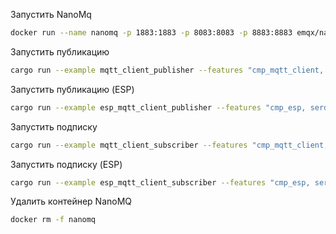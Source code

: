 Запустить NanoMq

```sh
docker run --name nanomq -p 1883:1883 -p 8083:8083 -p 8883:8883 emqx/nanomq:latest
```


Запустить публикацию
```sh
cargo run --example mqtt_client_publisher --features "cmp_mqtt_client, serde_json, serde_cbor" --target="x86_64-unknown-linux-gnu"
```

Запустить публикацию (ESP)
```sh
cargo run --example esp_mqtt_client_publisher --features "cmp_esp, serde_json, serde_cbor" --target="riscv32imc-esp-espidf"
```

Запустить подписку
```sh
cargo run --example mqtt_client_subscriber --features "cmp_mqtt_client, serde_json, serde_cbor" --target="x86_64-unknown-linux-gnu"
```

Запустить подписку (ESP)
```sh
cargo run --example esp_mqtt_client_subscriber --features "cmp_esp, serde_json, serde_cbor" --target="riscv32imc-esp-espidf"
```

Удалить контейнер NanoMQ

```sh
docker rm -f nanomq
```
